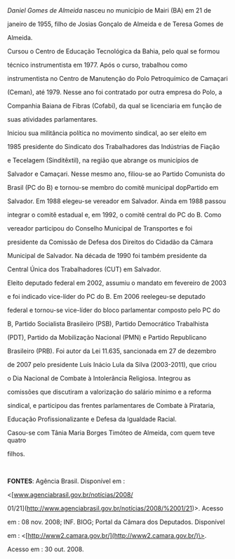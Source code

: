 

 



*Daniel Gomes de Almeida* nasceu no município de Mairi (BA) em 21 de

janeiro de 1955, filho de Josias Gonçalo de Almeida e de Teresa Gomes de

Almeida.



Cursou o Centro de Educação Tecnológica da Bahia, pelo qual se formou

técnico instrumentista em 1977. Após o curso, trabalhou como

instrumentista no Centro de Manutenção do Polo Petroquímico de Camaçari

(Ceman), até 1979. Nesse ano foi contratado por outra empresa do Polo, a

Companhia Baiana de Fibras (Cofabi), da qual se licenciaria em função de

suas atividades parlamentares.



Iniciou sua militância política no movimento sindical, ao ser eleito em

1985 presidente do Sindicato dos Trabalhadores das Indústrias de Fiação

e Tecelagem (Sinditêxtil), na região que abrange os municípios de

Salvador e Camaçari. Nesse mesmo ano, filiou-se ao Partido Comunista do

Brasil (PC do B) e tornou-se membro do comitê municipal dopPartido em

Salvador. Em 1988 elegeu-se vereador em Salvador. Ainda em 1988 passou

integrar o comitê estadual e, em 1992, o comitê central do PC do B. Como

vereador participou do Conselho Municipal de Transportes e foi

presidente da Comissão de Defesa dos Direitos do Cidadão da Câmara

Municipal de Salvador. Na década de 1990 foi também presidente da

Central Única dos Trabalhadores (CUT) em Salvador.



Eleito deputado federal em 2002, assumiu o mandato em fevereiro de 2003

e foi indicado vice-líder do PC do B. Em 2006 reelegeu-se deputado

federal e tornou-se vice-líder do bloco parlamentar composto pelo PC do

B, Partido Socialista Brasileiro (PSB), Partido Democrático Trabalhista

(PDT), Partido da Mobilização Nacional (PMN) e Partido Republicano

Brasileiro (PRB). Foi autor da Lei 11.635, sancionada em 27 de dezembro

de 2007 pelo presidente Luís Inácio Lula da Silva (2003-2011), que criou

o Dia Nacional de Combate à Intolerância Religiosa. Integrou as

comissões que discutiram a valorização do salário mínimo e a reforma

sindical, e participou das frentes parlamentares de Combate à Pirataria,

Educação Profissionalizante e Defesa da Igualdade Racial.



Casou-se com Tânia Maria Borges Timóteo de Almeida, com quem teve quatro

filhos.



 



**FONTES**: Agência Brasil. Disponível em :

\<[www.agenciabrasil.gov.br/notícias/2008/

01/21](http://www.agenciabrasil.gov.br/notícias/2008/%2001/21)\>. Acesso

em : 08 nov. 2008; INF. BIOG; Portal da Câmara dos Deputados. Disponível

em : \<[http://www2.camara.gov.br/](http://www2.camara.gov.br/)\>.

Acesso em : 30 out. 2008.



 



 



 

